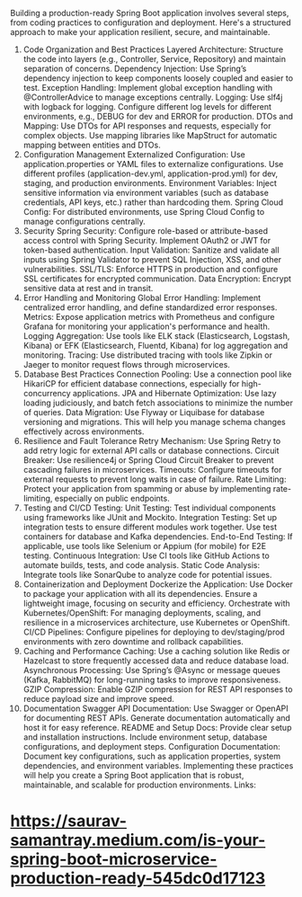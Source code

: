 Building a production-ready Spring Boot application involves several steps, from coding practices to configuration and deployment. Here's a structured approach to make your application resilient, secure, and maintainable.

1. Code Organization and Best Practices
Layered Architecture: Structure the code into layers (e.g., Controller, Service, Repository) and maintain separation of concerns.
Dependency Injection: Use Spring’s dependency injection to keep components loosely coupled and easier to test.
Exception Handling: Implement global exception handling with @ControllerAdvice to manage exceptions centrally.
Logging: Use slf4j with logback for logging. Configure different log levels for different environments, e.g., DEBUG for dev and ERROR for production.
DTOs and Mapping: Use DTOs for API responses and requests, especially for complex objects. Use mapping libraries like MapStruct for automatic mapping between entities and DTOs.
2. Configuration Management
Externalized Configuration: Use application.properties or YAML files to externalize configurations. Use different profiles (application-dev.yml, application-prod.yml) for dev, staging, and production environments.
Environment Variables: Inject sensitive information via environment variables (such as database credentials, API keys, etc.) rather than hardcoding them.
Spring Cloud Config: For distributed environments, use Spring Cloud Config to manage configurations centrally.
3. Security
Spring Security: Configure role-based or attribute-based access control with Spring Security. Implement OAuth2 or JWT for token-based authentication.
Input Validation: Sanitize and validate all inputs using Spring Validator to prevent SQL Injection, XSS, and other vulnerabilities.
SSL/TLS: Enforce HTTPS in production and configure SSL certificates for encrypted communication.
Data Encryption: Encrypt sensitive data at rest and in transit.
4. Error Handling and Monitoring
Global Error Handling: Implement centralized error handling, and define standardized error responses.
Metrics: Expose application metrics with Prometheus and configure Grafana for monitoring your application's performance and health.
Logging Aggregation: Use tools like ELK stack (Elasticsearch, Logstash, Kibana) or EFK (Elasticsearch, Fluentd, Kibana) for log aggregation and monitoring.
Tracing: Use distributed tracing with tools like Zipkin or Jaeger to monitor request flows through microservices.
5. Database Best Practices
Connection Pooling: Use a connection pool like HikariCP for efficient database connections, especially for high-concurrency applications.
JPA and Hibernate Optimization: Use lazy loading judiciously, and batch fetch associations to minimize the number of queries.
Data Migration: Use Flyway or Liquibase for database versioning and migrations. This will help you manage schema changes effectively across environments.
6. Resilience and Fault Tolerance
Retry Mechanism: Use Spring Retry to add retry logic for external API calls or database connections.
Circuit Breaker: Use resilience4j or Spring Cloud Circuit Breaker to prevent cascading failures in microservices.
Timeouts: Configure timeouts for external requests to prevent long waits in case of failure.
Rate Limiting: Protect your application from spamming or abuse by implementing rate-limiting, especially on public endpoints.
7. Testing and CI/CD
Testing:
Unit Testing: Test individual components using frameworks like JUnit and Mockito.
Integration Testing: Set up integration tests to ensure different modules work together. Use test containers for database and Kafka dependencies.
End-to-End Testing: If applicable, use tools like Selenium or Appium (for mobile) for E2E testing.
Continuous Integration:
Use CI tools like GitHub Actions to automate builds, tests, and code analysis.
Static Code Analysis: Integrate tools like SonarQube to analyze code for potential issues.
8. Containerization and Deployment
Dockerize the Application: Use Docker to package your application with all its dependencies. Ensure a lightweight image, focusing on security and efficiency.
Orchestrate with Kubernetes/OpenShift: For managing deployments, scaling, and resilience in a microservices architecture, use Kubernetes or OpenShift.
CI/CD Pipelines: Configure pipelines for deploying to dev/staging/prod environments with zero downtime and rollback capabilities.
9. Caching and Performance
Caching: Use a caching solution like Redis or Hazelcast to store frequently accessed data and reduce database load.
Asynchronous Processing: Use Spring’s @Async or message queues (Kafka, RabbitMQ) for long-running tasks to improve responsiveness.
GZIP Compression: Enable GZIP compression for REST API responses to reduce payload size and improve speed.
10. Documentation
Swagger API Documentation: Use Swagger or OpenAPI for documenting REST APIs. Generate documentation automatically and host it for easy reference.
README and Setup Docs: Provide clear setup and installation instructions. Include environment setup, database configurations, and deployment steps.
Configuration Documentation: Document key configurations, such as application properties, system dependencies, and environment variables.
Implementing these practices will help you create a Spring Boot application that is robust, maintainable, and scalable for production environments.
Links:
# https://saurav-samantray.medium.com/is-your-spring-boot-microservice-production-ready-545dc0d17123

